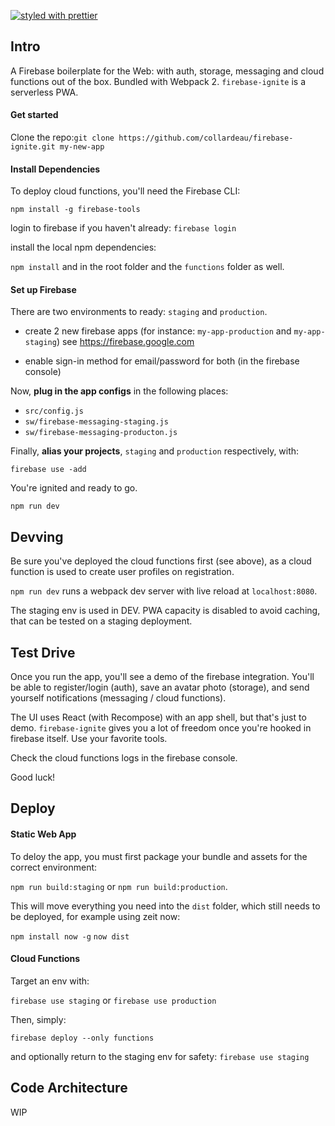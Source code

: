 [![styled with prettier](https://img.shields.io/badge/styled_with-prettier-ff69b4.svg)](https://github.com/prettier/prettier)

## Intro
A Firebase boilerplate for the Web: with auth, storage, messaging and cloud functions out of the box. Bundled with Webpack 2. `firebase-ignite` is a serverless PWA.

#### Get started

Clone the repo:`git clone https://github.com/collardeau/firebase-ignite.git my-new-app`

#### Install Dependencies

To deploy cloud functions, you'll need the Firebase CLI:

`npm install -g firebase-tools`

login to firebase if you haven't already:
`firebase login`

install the local npm dependencies:

`npm install` and in the root folder and the `functions` folder as well.

#### Set up Firebase

There are two environments to ready: `staging` and `production`.

- create 2 new firebase apps (for instance: `my-app-production` and `my-app-staging`)
see https://firebase.google.com

- enable sign-in method for email/password for both (in the firebase console)

Now, **plug in the app configs** in the following places:

- `src/config.js`
- `sw/firebase-messaging-staging.js`
- `sw/firebase-messaging-producton.js`

Finally, <b>alias your projects</b>, `staging` and `production` respectively, with:

`firebase use -add`

You're ignited and ready to go.

`npm run dev`

## Devving

Be sure you've deployed the cloud functions first (see above), as a cloud function is used to create user profiles on registration.

`npm run dev` runs a webpack dev server with live reload at `localhost:8080`.

The staging env is used in DEV. PWA capacity is disabled to avoid caching, that can be tested on a staging deployment.

## Test Drive

Once you run the app, you'll see a demo of the firebase integration. You'll be able to register/login (auth), save an avatar photo (storage), and send yourself notifications (messaging / cloud functions).

The UI uses React (with Recompose) with an app shell, but that's just to demo. `firebase-ignite` gives you a lot of freedom once you're hooked in firebase itself. Use your favorite tools.

Check the cloud functions logs in the firebase console.

Good luck!

## Deploy

#### Static Web App

To deloy the app, you must first package your bundle and assets for the correct environment:

`npm run build:staging` or `npm run build:production`.

This will move everything you need into the `dist` folder, which still needs to be deployed, for example using zeit now:

`npm install now -g`
`now dist`

#### Cloud Functions

Target an env with:

`firebase use staging` or `firebase use production`

Then, simply: 

`firebase deploy --only functions`

and optionally return to the staging env for safety:
`firebase use staging`


## Code Architecture

WIP
